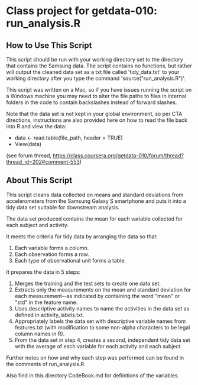 # Class project for getdata-010: run_analysis.R

## How to Use This Script

This script should be run with your working directory set to the directory that contains the Samsung data. The script contains no functions, but rather will output the cleaned data set as a txt file called 'tidy\_data.txt' to your working directory after you type the command 'source("run\_analysis.R")'.

This script was written on a Mac, so if you have issues running the script on a Windows machine you may need to alter the file paths to files in internal folders in the code to contain backslashes instead of forward slashes.

Note that the data set is not kept in your global environment, so per CTA directions, instructions are also provided here on how to read the file back into R and view the data:

* data <- read.table(file_path, header = TRUE)
* View(data)

(see forum thread, https://class.coursera.org/getdata-010/forum/thread?thread_id=202#comment-553)

## About This Script

This script cleans data collected on means and standard deviations from accelerometers from the Samsung Galaxy S smartphone and puts it into a tidy data set suitable for downstream analysis.

The data set produced contains the mean for each variable collected for each subject and activity.

It meets the criteria for tidy data by arranging the data so that:

1. Each variable forms a column.
2. Each observation forms a row.
3. Each type of observational unit forms a table.

It prepares the data in 5 steps:

1. Merges the training and the test sets to create one data set.
2. Extracts only the measurements on the mean and standard deviation for each measurement--as indicated by containing the word "mean" or "std" in the feature name.
3. Uses descriptive activity names to name the activities in the data set as defined in activity_labels.txt.
4. Appropriately labels the data set with descriptive variable names from features.txt (with modification to some non-alpha characters to be legal column names in R). 
5. From the data set in step 4, creates a second, independent tidy data set with the average of each variable for each activity and each subject.

Further notes on how and why each step was performed can be found in the comments of run_analysis.R.

Also find in this directory CodeBook.md for definitions of the variables.
